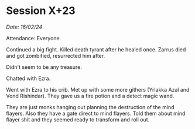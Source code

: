 # Session X+23

_Date: 16/02/24_

Attendance: Everyone

Continued a big fight. Killed death tyrant after he healed once. Zarrus died and got zombified, resurrected him after.

Didn't seem to be any treasure.

Chatted with Ezra.

Went with Ezra to his crib. Met up with some more githers (Yrlakka Azal and Vond Rishindar). They gave us a fire potion and a detect magic wand. 

They are just monks hanging out planning the destruction of the mind flayers. Also they have a gate direct to mind flayers. Told them about mind flayer shit and they seemed ready to transform and roll out.
